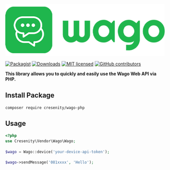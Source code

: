 ![Wago Logo](wago-logo.png)

[![Packagist](https://img.shields.io/packagist/v/cresenity/wago-php.svg)](https://packagist.org/packages/cresenity/wago-php)
[![Downloads](https://img.shields.io/packagist/dt/cresenity/wago-php.svg?maxAge=3600)](https://packagist.org/packages/cresenity/wago-php)
[![MIT licensed](https://img.shields.io/badge/license-MIT-blue.svg)](LICENSE)
[![GitHub contributors](https://img.shields.io/github/contributors/cresenity/wago-php.svg)](https://github.com/cresenity/wago-php/graphs/contributors)


**This library allows you to quickly and easily use the Wago Web API via PHP.**

## Install Package

`composer require cresenity/wago-php`

## Usage

```php
<?php
use Cresenity\Vendor\Wago\Wago;

$wago = Wago::device('your-device-api-token');

$wago->sendMessage('081xxxx', 'Hello');
```

